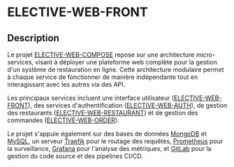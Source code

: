 # ELECTIVE-WEB-FRONT

## Description
Le projet [ELECTIVE-WEB-COMPOSE](https://github.com/AlexandrePereon/ELECTIVE-WEB-COMPOSE) repose sur une architecture micro-services, visant à déployer une plateforme web complète pour la gestion d'un système de restauration en ligne. Cette architecture modulaire permet à chaque service de fonctionner de manière indépendante tout en interagissant avec les autres via des API. 

Les principaux services incluent une interface utilisateur ([ELECTIVE-WEB-FRONT](https://github.com/AlexandrePereon/ELECTIVE-WEB-FRONT)), des services d'authentification ([ELECTIVE-WEB-AUTH](https://github.com/AlexandrePereon/ELECTIVE-WEB-AUTH)), de gestion des restaurants ([ELECTIVE-WEB-RESTAURANT](https://github.com/AlexandrePereon/ELECTIVE-WEB-RESTAURANT)) et de gestion des commandes ([ELECTIVE-WEB-ORDER](https://github.com/AlexandrePereon/ELECTIVE-WEB-ORDER)). 

Le projet s'appuie également sur des bases de données [MongoDB](https://www.mongodb.com) et [MySQL](https://www.mysql.com), un serveur [Traefik](https://traefik.io) pour le routage des requêtes, [Prometheus](https://prometheus.io) pour la surveillance, [Grafana](https://grafana.com) pour l'analyse des métriques, et [GitLab](https://gitlab.com) pour la gestion du code source et des pipelines CI/CD.
